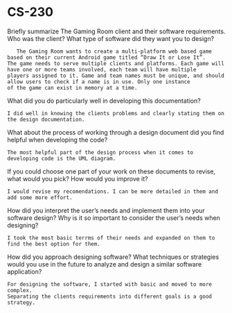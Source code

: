 # CS-230

Briefly summarize The Gaming Room client and their software requirements. Who was the client? What type of software did they want you to design?

       The Gaming Room wants to create a multi-platform web based game based on their current Android game titled “Draw It or Lose It”.
    The game needs to serve multiple clients and platforms. Each game will have one or more teams involved, each team will have multiple
    players assigned to it. Game and team names must be unique, and should allow users to check if a name is in use. Only one instance 
    of the game can exist in memory at a time.
 
What did you do particularly well in developing this documentation?

    I did well in knowing the clients problems and clearly stating them on the design documentation.

What about the process of working through a design document did you find helpful when developing the code?

    The most helpful part of the design process when it comes to developing code is the UML diagram.




If you could choose one part of your work on these documents to revise, what would you pick? How would you improve it?

    I would revise my recomendations. I can be more detailed in them and add some more effort. 

How did you interpret the user’s needs and implement them into your software design? Why is it so important to consider the user’s needs when designing?

    I took the most basic terrms of their needs and expanded on them to find the best option for them. 

How did you approach designing software? What techniques or strategies would you use in the future to analyze and design a similar software application?

    For designing the software, I started with basic and moved to more complex. 
    Separating the clients requirements into different goals is a good strategy.
